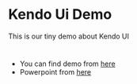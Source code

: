 # Kendo Ui Demo 
This is our tiny demo about Kendo UI 
#
* You can find demo from [here](http://walkonen.fi/kendouidemo/)
* Powerpoint from [here](http://walkonen.fi/kendouidemo/kendoui.pptx)
